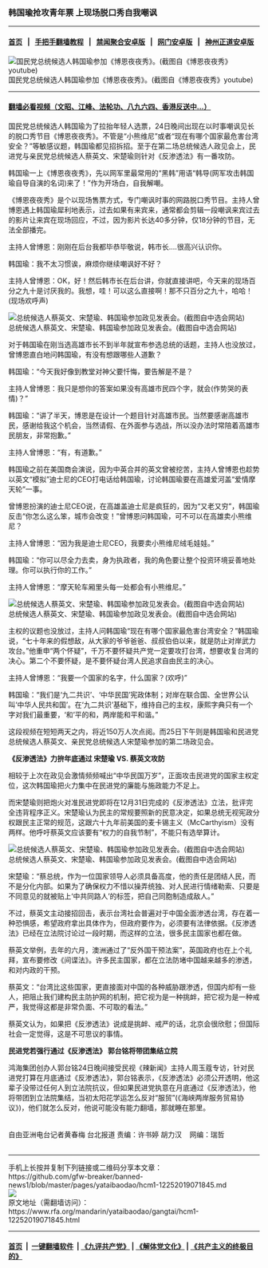 ### 韩国瑜抢攻青年票  上现场脱口秀自我嘲讽
------------------------

#### [首页](https://github.com/gfw-breaker/banned-news1/blob/master/README.md) &nbsp;&nbsp;|&nbsp;&nbsp; [手把手翻墙教程](https://github.com/gfw-breaker/guides/wiki) &nbsp;&nbsp;|&nbsp;&nbsp; [禁闻聚合安卓版](https://github.com/gfw-breaker/bn-android) &nbsp;&nbsp;|&nbsp;&nbsp; [网门安卓版](https://github.com/oGate2/oGate) &nbsp;&nbsp;|&nbsp;&nbsp; [神州正道安卓版](https://github.com/SzzdOgate/update) 



<div id="headerimg">
 <img alt="国民党总统候选人韩国瑜参加《博恩夜夜秀》。(截图自《博恩夜夜秀》youtube)" src="https://www.rfa.org/mandarin/yataibaodao/gangtai/hcm1-12252019071845.html/1.jpg/@@images/fa3c642e-bf17-4d99-b0e9-3595b21f9b2a.jpeg" title="国民党总统候选人韩国瑜参加《博恩夜夜秀》。(截图自《博恩夜夜秀》youtube)"/>
 <div id="headerimgcontents">
  <div id="headerimgcaption">
   <span>
    国民党总统候选人韩国瑜参加《博恩夜夜秀》。(截图自《博恩夜夜秀》youtube)
   </span>
   <!-- zoomattribute -->
  </div>
  <!-- headerimgcaption -->
 </div>
 <!-- headerimagecontents -->
</div>

<hr/>


#### [翻墙必看视频（文昭、江峰、法轮功、八九六四、香港反送中...）](https://github.com/gfw-breaker/banned-news/blob/master/pages/link3.md)

<div id="storytext">
 <div>
  <div class="slot_header">
  </div>
 </div>
 <p>
  国民党总统候选人韩国瑜为了拉抬年轻人选票，24日晚间出现在以时事嘲讽见长的脱口秀节目《博恩夜夜秀》。不管是“小熊维尼”或者“现在有哪个国家最危害台湾安全？”等敏感议题，韩国瑜都见招拆招。至于在第二场总统候选人政见会上，民进党与亲民党总统候选人蔡英文、宋楚瑜则针对《反渗透法》有一番攻防。
 </p>
 <p>
  韩国瑜一上《博恩夜夜秀》，先以网军里最常用的“黑韩”用语“韩导(网军攻击韩国瑜自导自演的名词)来了！”作为开场白，自我解嘲。
 </p>
 <p>
 </p>
 <p>
 </p>
 <p>
  《博恩夜夜秀》是个以现场售票方式，专门嘲讽时事的网路脱口秀节目。主持人曾博恩遇上韩国瑜犀利地表示，过去如果有来宾来，通常都会剪辑一段嘲讽来宾过去的影片让来宾在现场回应，不过，因为影片长达40多分钟，仅18分钟的节目，无法全部播完。
 </p>
 <p>
  主持人曾博恩：刚刚在后台我都毕恭毕敬说，韩市长....很高兴认识你。
 </p>
 <p>
  韩国瑜：我不太习惯诶，麻烦你继续嘲讽好不好？
 </p>
 <p>
  主持人曾博恩：OK，好！然后韩市长在后台讲，你就直接讲吧，今天来的现场百分之九十是讨厌我的。我想，哇！可以这么直接啊！那不只百分之九十，哈哈！(现场欢呼声)
 </p>
 <p>
 </p>
 <p>
  <div class="image-inline captioned" style="width:622px;">
   <div style="width:622px;">
    <img alt="总统候选人蔡英文、宋楚瑜、韩国瑜参加政见发表会。(截图自中选会网站)" src="https://www.rfa.org/mandarin/yataibaodao/gangtai/hcm1-12252019071845.html/3.jpg" title="总统候选人蔡英文、宋楚瑜、韩国瑜参加政见发表会。(截图自中选会网站)"/>
   </div>
   <div class="image-caption">
    <span style="width:622px;">
     总统候选人蔡英文、宋楚瑜、韩国瑜参加政见发表会。(截图自中选会网站)
    </span>
    <span class="copyright">
    </span>
   </div>
  </div>
 </p>
 <p>
  对于韩国瑜在刚当选高雄市长不到半年就宣布参选总统的话题，主持人也没放过，曾博恩直白地问韩国瑜，有没有想跟哪些人道歉？
 </p>
 <p>
  韩国瑜：“今天我好像到教堂对神父要忏悔，要告解是不是？
 </p>
 <p>
  主持人曾博恩：我只是想你的答案如果没有高雄市民四个字，就会(作势哭的表情)？”
 </p>
 <p>
  韩国瑜：“讲了半天，博恩是在设计一个题目针对高雄市民。当然要感谢高雄市民，感谢给我这个机会，当然请假、在外面参与选战，所以没办法时常陪着高雄市民朋友，非常抱歉。”
 </p>
 <p>
  主持人曾博恩：“有，有道歉。”
 </p>
 <p>
  韩国瑜之前在美国商会演说，因为中英合并的英文曾被挖苦，主持人曾博恩也趁势以英文“模拟”迪士尼的CEO打电话给韩国瑜，讨论韩国瑜要在高雄爱河盖“爱情摩天轮”一事。
 </p>
 <p>
  曾博恩扮演的迪士尼CEO说，在高雄盖迪士尼是疯狂的，因为“又老又穷”，韩国瑜反击“你怎么这么笨，城市会改变！”曾博恩问韩国瑜，可不可以在高雄卖小熊维尼？
 </p>
 <p>
  主持人曾博恩：“因为我是迪士尼CEO，我要卖小熊维尼绒毛娃娃。”
 </p>
 <p>
  韩国瑜：“你可以尽全力去卖，身为执政者，我的角色要让整个投资环境妥善地处理。你可以执行你的工作。”
 </p>
 <p>
  主持人曾博恩：“摩天轮车厢里头每一处都会有小熊维尼。”
 </p>
 <p>
 </p>
 <p>
  <div class="image-inline captioned" style="width:622px;">
   <div style="width:622px;">
    <img alt="总统候选人蔡英文、宋楚瑜、韩国瑜参加政见发表会。(截图自中选会网站)" src="https://www.rfa.org/mandarin/yataibaodao/gangtai/hcm1-12252019071845.html/2.jpg" title="总统候选人蔡英文、宋楚瑜、韩国瑜参加政见发表会。(截图自中选会网站)"/>
   </div>
   <div class="image-caption">
    <span style="width:622px;">
     总统候选人蔡英文、宋楚瑜、韩国瑜参加政见发表会。(截图自中选会网站)
    </span>
    <span class="copyright">
    </span>
   </div>
  </div>
 </p>
 <p>
  主权的议题也没放过，主持人问韩国瑜“现在有哪个国家最危害台湾安全？”韩国瑜说，“七十年来的假想敌，从大家的爷爷爸爸、叔叔伯伯以来，就是防止对岸武力攻台。”他重申“两个怀疑”，千万不要怀疑共产党一定要攻打台湾，想要收复台湾的决心。第二个不要怀疑，是不要怀疑台湾人民追求自由民主的决心。
 </p>
 <p>
  主持人曾博恩：“我要一个国家的名字，什么国家？(欢呼)”
 </p>
 <p>
  韩国瑜：“我们是‘九二共识’、‘中华民国’宪政体制；对岸在联合国、全世界公认叫‘中华人民共和国’。在‘九二共识’基础下，维持自己的主权，康熙字典只有一个字对我们最重要，‘和’平的和，两岸能和平和谐。”
 </p>
 <p>
  这段视频在短短两天之内，将近150万人次点阅。而25日下午则是韩国瑜和民进党总统候选人蔡英文、亲民党总统候选人宋楚瑜参加的第二场政见会。
  <br/>
  <b>
  </b>
 </p>
 <p>
  <b>
   《反渗透法》力拚年底通过
  </b>
  <b>
  </b>
  <b>
   宋楚瑜
  </b>
  <b>
   VS.
  </b>
  <b>
   蔡英文攻防
  </b>
 </p>
 <p>
  相较于上次在政见会激情频频喊出“中华民国万岁”，正面攻击民进党的国家主权定位，这次韩国瑜把火力集中在民进党的廉能与施政能力不足上。
 </p>
 <p>
  而宋楚瑜则把炮火对准民进党即将在12月31日完成的《反渗透法》立法，批评完全违背程序正义。宋楚瑜认为民主的常规要照新的民意决定，如果总统无视宪政分权跟民主正常的规范，这跟六十九年前美国的麦卡锡主义（McCarthyism）没有两样。他呼吁蔡英文应该要有“权力的自我节制”，不能只有选举算计。
 </p>
 <p>
 </p>
 <p>
  <div class="image-inline captioned" style="width:622px;">
   <div style="width:622px;">
    <img alt="总统候选人蔡英文、宋楚瑜、韩国瑜参加政见发表会。(截图自中选会网站)" src="https://www.rfa.org/mandarin/yataibaodao/gangtai/hcm1-12252019071845.html/4.jpg" title="总统候选人蔡英文、宋楚瑜、韩国瑜参加政见发表会。(截图自中选会网站)"/>
   </div>
   <div class="image-caption">
    <span style="width:622px;">
     总统候选人蔡英文、宋楚瑜、韩国瑜参加政见发表会。(截图自中选会网站)
    </span>
    <span class="copyright">
    </span>
   </div>
  </div>
 </p>
 <p>
  宋楚瑜：“蔡总统，作为一位国家领导人必须具备高度，他的责任是团结人民，而不是分化内部。如果为了确保权力不惜以操弄统独、对人民进行情绪勒索、只要是不同意见的就被贴上‘中共同路人’的标签，把自己同胞制造成敌人。”
 </p>
 <p>
  不过，蔡英文主动接招回击，表示台湾社会普遍对于中国全面渗透台湾，存在着一种恐惧感，希望政府拿出具体作为，但政府要作为，必须要有法律依据。《反渗透法》已经在立法院讨论过一段时期，而这样的立法，很多民主国家也都在做。
 </p>
 <p>
  蔡英文举例，去年的六月，澳洲通过了“反外国干预法案”，英国政府也在上个礼拜，宣布要修改《间谍法》。许多民主国家，都在立法防堵中国越来越多的渗透，和对内政的干预。
 </p>
 <p>
  蔡英文：“台湾比这些国家，更直接面对中国的各种威胁跟渗透，但国内却有一些人，把阻止我们建构民主防护网的机制，把它视为是一种挑衅，把它视为是一种戒严，我觉得这都是非常负面、不可取的看法。”
 </p>
 <p>
  蔡英文认为，如果把《反渗透法》说成是挑衅、戒严的话，北京会很欣慰；但国际社会一定觉得，这是不可思议的事情。
  <br/>
  <b>
  </b>
 </p>
 <p>
  <b>
   民进党若强行通过《反渗透法》
  </b>
  <b>
  </b>
  <b>
   郭台铭将带团集结立院
  </b>
 </p>
 <p>
  鸿海集团创办人郭台铭24日晚间接受民视《辣新闻》主持人周玉蔻专访，针对民进党打算在月底通过《反渗透法》，郭台铭表示，《反渗透法》必须公开透明，他这辈子没带过任何人到立法院抗议，但如果民进党执意在月底通过《反渗透法》，他将带团到立法院集结，当初太阳花学运怎么反对“服贸”(《海峡两岸服务贸易协议》)，他们就怎么反对，他说可能没有能力翻墙，那就睡在那里。
  <br/>
  <br/>
  <br/>
  自由亚洲电台记者黄春梅 台北报道 责编：许书婷 胡力汉    网编：瑞哲
  <br/>
  <br/>
 </p>
</div>

<hr/>
手机上长按并复制下列链接或二维码分享本文章：<br/>
https://github.com/gfw-breaker/banned-news1/blob/master/pages/yataibaodao/hcm1-12252019071845.md <br/>
<a href='https://github.com/gfw-breaker/banned-news1/blob/master/pages/yataibaodao/hcm1-12252019071845.md'><img src='https://github.com/gfw-breaker/banned-news1/blob/master/pages/yataibaodao/hcm1-12252019071845.md.png'/></a> <br/>
原文地址（需翻墙访问）：https://www.rfa.org/mandarin/yataibaodao/gangtai/hcm1-12252019071845.html


------------------------
#### [首页](https://github.com/gfw-breaker/banned-news1/blob/master/README.md) &nbsp;|&nbsp; [一键翻墙软件](https://github.com/gfw-breaker/nogfw/blob/master/README.md) &nbsp;| [《九评共产党》](https://github.com/gfw-breaker/9ping.md/blob/master/README.md#九评之一评共产党是什么) | [《解体党文化》](https://github.com/gfw-breaker/jtdwh.md/blob/master/README.md) | [《共产主义的终极目的》](https://github.com/gfw-breaker/gczydzjmd.md/blob/master/README.md)


<img src='http://gfw-breaker.win/banned-news/pages/yataibaodao/hcm1-12252019071845.md' width='0px' height='0px'/>